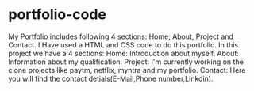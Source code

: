 # portfolio-code
My Portfolio includes following 4 sections: Home, About, Project and Contact. I Have used a HTML and CSS code to do this portfolio. 
In this project we have a 4 sections:
Home: Introduction about myself.
About: Information about my qualification.
Project: I'm currently working  on the clone projects like paytm, netflix, myntra and my portfolio.
Contact: Here you will find the contact detials(E-Mail,Phone number,Linkdin).
